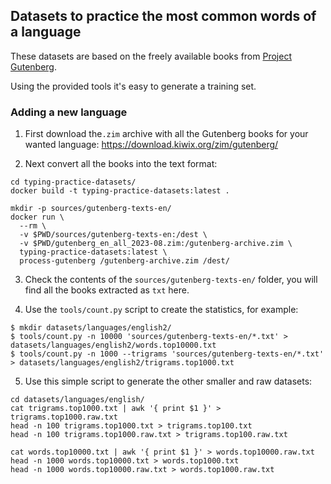 ## Datasets to practice the most common words of a language

These datasets are based on the freely available books from [Project Gutenberg](https://www.gutenberg.org/).

Using the provided tools it's easy to generate a training set.

### Adding a new language

1) First download the`.zim` archive with all the Gutenberg books for your wanted language: https://download.kiwix.org/zim/gutenberg/

2) Next convert all the books into the text format:

```shell
cd typing-practice-datasets/
docker build -t typing-practice-datasets:latest .

mkdir -p sources/gutenberg-texts-en/
docker run \
  --rm \
  -v $PWD/sources/gutenberg-texts-en:/dest \
  -v $PWD/gutenberg_en_all_2023-08.zim:/gutenberg-archive.zim \
  typing-practice-datasets:latest \
  process-gutenberg /gutenberg-archive.zim /dest/
```

3) Check the contents of the `sources/gutenberg-texts-en/` folder, you will find all the books extracted as `txt` here.

4) Use the `tools/count.py` script to create the statistics, for example:

```shell
$ mkdir datasets/languages/english2/
$ tools/count.py -n 10000 'sources/gutenberg-texts-en/*.txt' > datasets/languages/english2/words.top10000.txt
$ tools/count.py -n 1000 --trigrams 'sources/gutenberg-texts-en/*.txt' > datasets/languages/english2/trigrams.top1000.txt
```

5) Use this simple script to generate the other smaller and raw datasets:

```shell
cd datasets/languages/english/
cat trigrams.top1000.txt | awk '{ print $1 }' > trigrams.top1000.raw.txt
head -n 100 trigrams.top1000.txt > trigrams.top100.txt
head -n 100 trigrams.top1000.raw.txt > trigrams.top100.raw.txt

cat words.top10000.txt | awk '{ print $1 }' > words.top10000.raw.txt
head -n 1000 words.top10000.txt > words.top1000.txt
head -n 1000 words.top10000.raw.txt > words.top1000.raw.txt
```